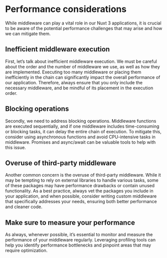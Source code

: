 # Performance considerations

While middleware can play a vital role in our Nuxt 3 applications, it is crucial to be aware of the potential performance challenges that may arise and how we can mitigate them.

## Inefficient middleware execution

First, let’s talk about inefficient middleware execution. We must be careful about the order and the number of middleware we use, as well as how they are implemented. Executing too many middleware or placing them inefficiently in the chain can significantly impact the overall performance of our application. Therefore, always ensure that you only include the necessary middleware, and be mindful of its placement in the execution order.

## Blocking operations

Secondly, we need to address blocking operations. Middleware functions are executed sequentially, and if one middleware includes time-consuming or blocking tasks, it can delay the entire chain of execution. To mitigate this, consider using asynchronous functions and avoid CPU-intensive tasks in middleware. Promises and async/await can be valuable tools to help with this issue.

## Overuse of third-party middleware

Another common concern is the overuse of third-party middleware. While it may be tempting to rely on external libraries to handle various tasks, some of these packages may have performance drawbacks or contain unused functionality. As a best practice, always vet the packages you include in your application, and when possible, consider writing custom middleware that specifically addresses your needs, ensuring both better performance and cleaner code.

## Make sure to measure your performance

As always, whenever possible, it’s essential to monitor and measure the performance of your middleware regularly. Leveraging profiling tools can help you identify performance bottlenecks and pinpoint areas that may require optimization.
